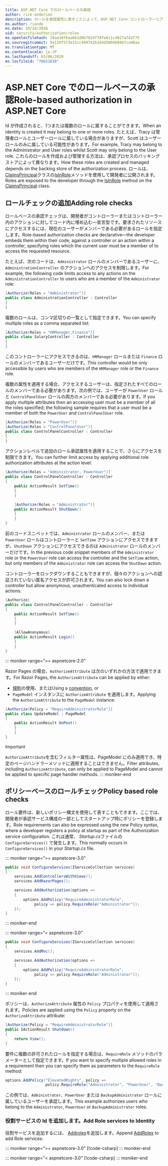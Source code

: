 ```yaml
---
title: ASP.NET Core でのロールベースの承認
author: rick-anderson
description: ロールを承認属性に渡すことによって、ASP.NET Core コントローラーとアクションアクセスを制限する方法について説明します。
ms.author: riande
ms.date: 10/14/2016
uid: security/authorization/roles
ms.openlocfilehash: 28aa3df6aa661d0b762df78fe611cd827af43f75
ms.sourcegitcommit: 9a129f5f3e31cc449742b164d5004894bfca90aa
ms.translationtype: MT
ms.contentlocale: ja-JP
ms.lasthandoff: 03/06/2020
ms.locfileid: "78651638"
---
```

# <a name="role-based-authorization-in-aspnet-core"></a><span data-ttu-id="3d23e-103">ASP.NET Core でのロールベースの承認</span><span class="sxs-lookup"><span data-stu-id="3d23e-103">Role-based authorization in ASP.NET Core</span></span>

<a name="security-authorization-role-based"></a>

<span data-ttu-id="3d23e-104">Id が作成されると、1つまたは複数のロールに属することができます。</span><span class="sxs-lookup"><span data-stu-id="3d23e-104">When an identity is created it may belong to one or more roles.</span></span> <span data-ttu-id="3d23e-105">たとえば、Tracy は管理者ロールとユーザーロールに属している場合がありますが、Scott はユーザーロールのみに属している可能性があります。</span><span class="sxs-lookup"><span data-stu-id="3d23e-105">For example, Tracy may belong to the Administrator and User roles whilst Scott may only belong to the User role.</span></span> <span data-ttu-id="3d23e-106">これらのロールを作成および管理する方法は、承認プロセスのバッキングストアによって異なります。</span><span class="sxs-lookup"><span data-stu-id="3d23e-106">How these roles are created and managed depends on the backing store of the authorization process.</span></span> <span data-ttu-id="3d23e-107">ロールは、 [ClaimsPrincipal](/dotnet/api/system.security.claims.claimsprincipal)クラスの[IsInRole](/dotnet/api/system.security.principal.genericprincipal.isinrole)メソッドを使用して開発者に公開されます。</span><span class="sxs-lookup"><span data-stu-id="3d23e-107">Roles are exposed to the developer through the [IsInRole](/dotnet/api/system.security.principal.genericprincipal.isinrole) method on the [ClaimsPrincipal](/dotnet/api/system.security.claims.claimsprincipal) class.</span></span>

## <a name="adding-role-checks"></a><span data-ttu-id="3d23e-108">ロールチェックの追加</span><span class="sxs-lookup"><span data-stu-id="3d23e-108">Adding role checks</span></span>

<span data-ttu-id="3d23e-109">ロールベースの承認チェックは、開発者がコントローラーまたはコントローラー内のアクションに対してコード内に埋め込む&mdash;宣言型です。要求されたリソースにアクセスするには、現在のユーザーがメンバーである必要があるロールを指定します。</span><span class="sxs-lookup"><span data-stu-id="3d23e-109">Role-based authorization checks are declarative&mdash;the developer embeds them within their code, against a controller or an action within a controller, specifying roles which the current user must be a member of to access the requested resource.</span></span>

<span data-ttu-id="3d23e-110">たとえば、次のコードは、`Administrator` ロールのメンバーであるユーザーに、`AdministrationController` のアクションへのアクセスを制限します。</span><span class="sxs-lookup"><span data-stu-id="3d23e-110">For example, the following code limits access to any actions on the `AdministrationController` to users who are a member of the `Administrator` role:</span></span>

```csharp
[Authorize(Roles = "Administrator")]
public class AdministrationController : Controller
{
}
```

<span data-ttu-id="3d23e-111">複数のロールは、コンマ区切りの一覧として指定できます。</span><span class="sxs-lookup"><span data-stu-id="3d23e-111">You can specify multiple roles as a comma separated list:</span></span>

```csharp
[Authorize(Roles = "HRManager,Finance")]
public class SalaryController : Controller
{
}
```

<span data-ttu-id="3d23e-112">このコントローラーにアクセスできるのは、`HRManager` ロールまたは `Finance` ロールのメンバーであるユーザーだけです。</span><span class="sxs-lookup"><span data-stu-id="3d23e-112">This controller would be only accessible by users who are members of the `HRManager` role or the `Finance` role.</span></span>

<span data-ttu-id="3d23e-113">複数の属性を適用する場合、アクセスするユーザーは、指定されたすべてのロールのメンバーである必要があります。次の例では、ユーザーが `PowerUser` ロールと `ControlPanelUser` ロールの両方のメンバーである必要があります。</span><span class="sxs-lookup"><span data-stu-id="3d23e-113">If you apply multiple attributes then an accessing user must be a member of all the roles specified; the following sample requires that a user must be a member of both the `PowerUser` and `ControlPanelUser` role.</span></span>

```csharp
[Authorize(Roles = "PowerUser")]
[Authorize(Roles = "ControlPanelUser")]
public class ControlPanelController : Controller
{
}
```

<span data-ttu-id="3d23e-114">アクションレベルで追加のロール承認属性を適用することで、さらにアクセスを制限できます。</span><span class="sxs-lookup"><span data-stu-id="3d23e-114">You can further limit access by applying additional role authorization attributes at the action level:</span></span>

```csharp
[Authorize(Roles = "Administrator, PowerUser")]
public class ControlPanelController : Controller
{
    public ActionResult SetTime()
    {
    }

    [Authorize(Roles = "Administrator")]
    public ActionResult ShutDown()
    {
    }
}
```

<span data-ttu-id="3d23e-115">前のコードスニペットでは、`Administrator` ロールのメンバー、または `PowerUser` ロールはコントローラーと `SetTime` アクションにアクセスできますが、`ShutDown` アクションにアクセスできるのは `Administrator` ロールのメンバーだけです。</span><span class="sxs-lookup"><span data-stu-id="3d23e-115">In the previous code snippet members of the `Administrator` role or the `PowerUser` role can access the controller and the `SetTime` action, but only members of the `Administrator` role can access the `ShutDown` action.</span></span>

<span data-ttu-id="3d23e-116">コントローラーをロックダウンすることもできますが、個々のアクションへの認証されていない匿名アクセスが許可されます。</span><span class="sxs-lookup"><span data-stu-id="3d23e-116">You can also lock down a controller but allow anonymous, unauthenticated access to individual actions.</span></span>

```csharp
[Authorize]
public class ControlPanelController : Controller
{
    public ActionResult SetTime()
    {
    }

    [AllowAnonymous]
    public ActionResult Login()
    {
    }
}
```

::: moniker range=">= aspnetcore-2.0"

<span data-ttu-id="3d23e-117">Razor Pages の場合、`AuthorizeAttribute` は次のいずれかの方法で適用できます。</span><span class="sxs-lookup"><span data-stu-id="3d23e-117">For Razor Pages, the `AuthorizeAttribute` can be applied by either:</span></span>

* <span data-ttu-id="3d23e-118">[規則](xref:razor-pages/razor-pages-conventions#page-model-action-conventions)の使用、または</span><span class="sxs-lookup"><span data-stu-id="3d23e-118">Using a [convention](xref:razor-pages/razor-pages-conventions#page-model-action-conventions), or</span></span>
* <span data-ttu-id="3d23e-119">`PageModel` インスタンスに `AuthorizeAttribute` を適用します。</span><span class="sxs-lookup"><span data-stu-id="3d23e-119">Applying the `AuthorizeAttribute` to the `PageModel` instance:</span></span>

```csharp
[Authorize(Policy = "RequireAdministratorRole")]
public class UpdateModel : PageModel
{
    public ActionResult OnPost()
    {
    }
}
```

> [!IMPORTANT]
> <span data-ttu-id="3d23e-120">`AuthorizeAttribute`を含むフィルター属性は、PageModel にのみ適用でき、特定のページハンドラーメソッドに適用することはできません。</span><span class="sxs-lookup"><span data-stu-id="3d23e-120">Filter attributes, including `AuthorizeAttribute`, can only be applied to PageModel and cannot be applied to specific page handler methods.</span></span>
::: moniker-end

<a name="security-authorization-role-policy"></a>

## <a name="policy-based-role-checks"></a><span data-ttu-id="3d23e-121">ポリシーベースのロールチェック</span><span class="sxs-lookup"><span data-stu-id="3d23e-121">Policy based role checks</span></span>

<span data-ttu-id="3d23e-122">ロール要件は、新しいポリシー構文を使用して表すこともできます。ここでは、開発者が承認サービス構成の一部としてスタートアップ時にポリシーを登録します。</span><span class="sxs-lookup"><span data-stu-id="3d23e-122">Role requirements can also be expressed using the new Policy syntax, where a developer registers a policy at startup as part of the Authorization service configuration.</span></span> <span data-ttu-id="3d23e-123">これは通常、 *Startup.cs*ファイルの `ConfigureServices()` で発生します。</span><span class="sxs-lookup"><span data-stu-id="3d23e-123">This normally occurs in `ConfigureServices()` in your *Startup.cs* file.</span></span>

::: moniker range=">= aspnetcore-3.0"
```csharp
public void ConfigureServices(IServiceCollection services)
{
    services.AddControllersWithViews();
    services.AddRazorPages();

    services.AddAuthorization(options =>
    {
        options.AddPolicy("RequireAdministratorRole",
             policy => policy.RequireRole("Administrator"));
    });
}
```
::: moniker-end

::: moniker range="< aspnetcore-3.0"
```csharp
public void ConfigureServices(IServiceCollection services)
{
    services.AddMvc();

    services.AddAuthorization(options =>
    {
        options.AddPolicy("RequireAdministratorRole",
             policy => policy.RequireRole("Administrator"));
    });
}
```
::: moniker-end

<span data-ttu-id="3d23e-124">ポリシーは、`AuthorizeAttribute` 属性の `Policy` プロパティを使用して適用されます。</span><span class="sxs-lookup"><span data-stu-id="3d23e-124">Policies are applied using the `Policy` property on the `AuthorizeAttribute` attribute:</span></span>

```csharp
[Authorize(Policy = "RequireAdministratorRole")]
public IActionResult Shutdown()
{
    return View();
}
```

<span data-ttu-id="3d23e-125">要件に複数の許可されたロールを指定する場合は、`RequireRole` メソッドのパラメーターとして指定できます。</span><span class="sxs-lookup"><span data-stu-id="3d23e-125">If you want to specify multiple allowed roles in a requirement then you can specify them as parameters to the `RequireRole` method:</span></span>

```csharp
options.AddPolicy("ElevatedRights", policy =>
                  policy.RequireRole("Administrator", "PowerUser", "BackupAdministrator"));
```

<span data-ttu-id="3d23e-126">この例では、`Administrator`、`PowerUser` または `BackupAdministrator` ロールに属しているユーザーを承認します。</span><span class="sxs-lookup"><span data-stu-id="3d23e-126">This example authorizes users who belong to the `Administrator`, `PowerUser` or `BackupAdministrator` roles.</span></span>

### <a name="add-role-services-to-identity"></a><span data-ttu-id="3d23e-127">役割サービスの Id を追加します。</span><span class="sxs-lookup"><span data-stu-id="3d23e-127">Add Role services to Identity</span></span>

<span data-ttu-id="3d23e-128">役割サービスを追加するには、 [Addroles](/dotnet/api/microsoft.aspnetcore.identity.identitybuilder.addroles#Microsoft_AspNetCore_Identity_IdentityBuilder_AddRoles__1)を追加します。</span><span class="sxs-lookup"><span data-stu-id="3d23e-128">Append [AddRoles](/dotnet/api/microsoft.aspnetcore.identity.identitybuilder.addroles#Microsoft_AspNetCore_Identity_IdentityBuilder_AddRoles__1) to add Role services:</span></span>

::: moniker range=">= aspnetcore-3.0"
[!code-csharp[](roles/samples/3_0/Startup.cs?name=snippet&highlight=7)]
::: moniker-end

::: moniker range="< aspnetcore-3.0"
[!code-csharp[](roles/samples/2_2/Startup.cs?name=snippet&highlight=7)]
::: moniker-end

